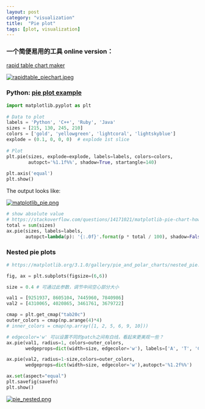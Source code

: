 ```yaml
---
layout: post
category: "visualization"
title:  "Pie plot"
tags: [plot, visualization]
---
```


### 一个简便易用的工具 online version：

[rapid table chart maker](https://www.rapidtables.com/tools/pie-chart.html)

[![rapidtable_piechart.jpeg](https://i.loli.net/2018/04/23/5addcdb795954.jpeg)](https://i.loli.net/2018/04/23/5addcdb795954.jpeg)

### Python: [pie plot example](https://pythonspot.com/matplotlib-pie-chart/)

```python
import matplotlib.pyplot as plt
 
# Data to plot
labels = 'Python', 'C++', 'Ruby', 'Java'
sizes = [215, 130, 245, 210]
colors = ['gold', 'yellowgreen', 'lightcoral', 'lightskyblue']
explode = (0.1, 0, 0, 0)  # explode 1st slice
 
# Plot
plt.pie(sizes, explode=explode, labels=labels, colors=colors,
        autopct='%1.1f%%', shadow=True, startangle=140)
 
plt.axis('equal')
plt.show()
```

The output looks like:

[![matplotlib_pie.png](https://i.loli.net/2018/10/07/5bb9fc3134bfb.png)](https://i.loli.net/2018/10/07/5bb9fc3134bfb.png)


```python
# show absolute value
# https://stackoverflow.com/questions/14171021/matplotlib-pie-chart-how-to-replace-auto-labelled-relative-values-by-absolute-v
total = sum(sizes)
ax.pie(sizes, labels=labels, 
       autopct=lambda(p): '{:.0f}'.format(p * total / 100), shadow=False, startangle=140)
```

### Nested pie plots

```python
# https://matplotlib.org/3.1.0/gallery/pie_and_polar_charts/nested_pie.html#sphx-glr-gallery-pie-and-polar-charts-nested-pie-py

fig, ax = plt.subplots(figsize=(6,6))

size = 0.4 # 可通过此参数，调节中间空心部分大小

val1 = [9251937, 8605104, 7445960, 7840986] 
val2 = [4310065, 4020865, 3461761, 3679722] 

cmap = plt.get_cmap("tab20c")
outer_colors = cmap(np.arange(4)*4)
# inner_colors = cmap(np.array([1, 2, 5, 6, 9, 10]))

# edgecolor='w' 可以设置不同的patch之间有白线，看起来更美观一些？
ax.pie(val1, radius=1, colors=outer_colors,
       wedgeprops=dict(width=size, edgecolor='w'), labels=['A', 'T', 'C', 'G'],autopct='%1.2f%%')

ax.pie(val2, radius=1-size,colors=outer_colors,
       wedgeprops=dict(width=size, edgecolor='w'),autopct='%1.2f%%')

ax.set(aspect="equal")
plt.savefig(savefn)
plt.show()
```
[![pie_nested.png](https://i.loli.net/2019/07/10/5d257730d4d3261212.png)](https://i.loli.net/2019/07/10/5d257730d4d3261212.png)

